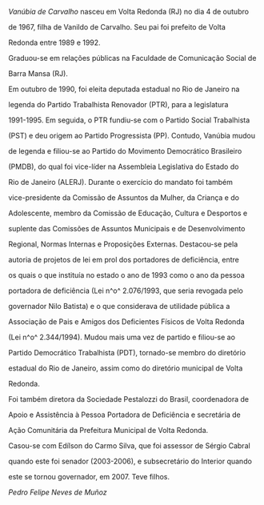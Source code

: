 

*Vanúbia de Carvalho* nasceu em Volta Redonda (RJ) no dia 4 de outubro

de 1967, filha de Vanildo de Carvalho. Seu pai foi prefeito de Volta

Redonda entre 1989 e 1992.



Graduou-se em relações públicas na Faculdade de Comunicação Social de

Barra Mansa (RJ).



Em outubro de 1990, foi eleita deputada estadual no Rio de Janeiro na

legenda do Partido Trabalhista Renovador (PTR), para a legislatura

1991-1995. Em seguida, o PTR fundiu-se com o Partido Social Trabalhista

(PST) e deu origem ao Partido Progressista (PP). Contudo, Vanúbia mudou

de legenda e filiou-se ao Partido do Movimento Democrático Brasileiro

(PMDB), do qual foi vice-líder na Assembleia Legislativa do Estado do

Rio de Janeiro (ALERJ). Durante o exercício do mandato foi também

vice-presidente da Comissão de Assuntos da Mulher, da Criança e do

Adolescente, membro da Comissão de Educação, Cultura e Desportos e

suplente das Comissões de Assuntos Municipais e de Desenvolvimento

Regional, Normas Internas e Proposições Externas. Destacou-se pela

autoria de projetos de lei em prol dos portadores de deficiência, entre

os quais o que instituía no estado o ano de 1993 como o ano da pessoa

portadora de deficiência (Lei n^o^ 2.076/1993, que seria revogada pelo

governador Nilo Batista) e o que considerava de utilidade pública a

Associação de Pais e Amigos dos Deficientes Físicos de Volta Redonda

(Lei n^o^ 2.344/1994). Mudou mais uma vez de partido e filiou-se ao

Partido Democrático Trabalhista (PDT), tornado-se membro do diretório

estadual do Rio de Janeiro, assim como do diretório municipal de Volta

Redonda.



Foi também diretora da Sociedade Pestalozzi do Brasil, coordenadora de

Apoio e Assistência à Pessoa Portadora de Deficiência e secretária de

Ação Comunitária da Prefeitura Municipal de Volta Redonda.



Casou-se com Edílson do Carmo Silva, que foi assessor de Sérgio Cabral

quando este foi senador (2003-2006), e subsecretário do Interior quando

este se tornou governador, em 2007. Teve filhos.



*Pedro Felipe Neves de Muñoz*



